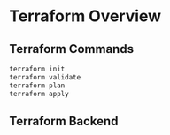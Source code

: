 # Terraform Overview


## Terraform Commands

```bash
terraform init
terraform validate
terraform plan
terraform apply
```

## Terraform Backend
